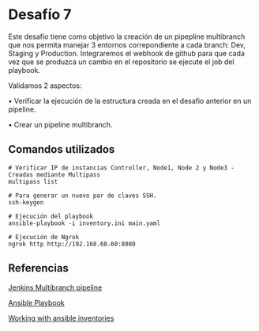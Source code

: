 # Desafío 7

Este desafío tiene como objetivo la creación de un pipepline multibranch que nos permita manejar 3 entornos correpondiente a cada branch: Dev, Staging y Production. Integraremos el webhook de github para que cada vez que se produzca un cambio en el
repositorio se ejecute el job del playbook.

Validamos 2 aspectos:

• Verificar la ejecución de la estructura creada en el desafio anterior en un pipeline.

• Crear un pipeline multibranch.

## Comandos utilizados

```
# Verificar IP de instancias Controller, Node1, Node 2 y Node3 - Creadas mediante Multipass
multipass list

# Para generar un nuevo par de claves SSH.
ssh-keygen

# Ejecución del playbook
ansible-playbook -i inventory.ini main.yaml 

# Ejecución de Ngrok
ngrok http http://192.168.68.60:8080

```

## Referencias

[Jenkins Multibranch pipeline](https://www.jenkins.io/doc/tutorials/build-a-multibranch-pipeline-project/)

[Ansible Playbook](https://docs.ansible.com/ansible/latest/playbook_guide/index.html)

[Working with ansible inventories](https://docs.ansible.com/ansible/2.7/user_guide/intro_inventory.html)






